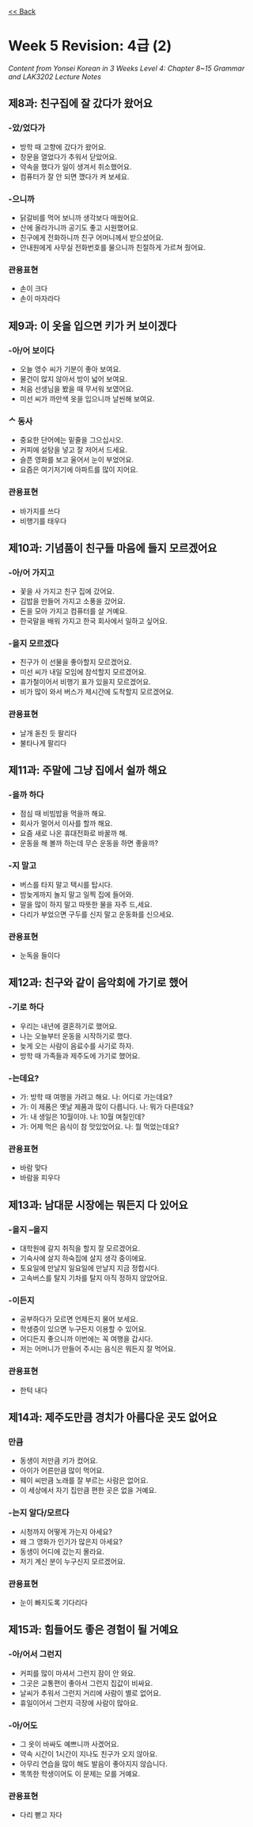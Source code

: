 [<< Back](index.md)

# Week 5 Revision: 4급 (2)
*Content from Yonsei Korean in 3 Weeks Level 4: Chapter 8~15 Grammar and LAK3202 Lecture Notes*

## 제8과: 친구집에 잘 갔다가 왔어요
### -았/었다가
- 방학 때 고향에 갔다가 왔어요.
- 창문을 열었다가 추워서 닫았어요.
- 약속을 했다가 일이 생겨서 취소했어요.
- 컴퓨터가 잘 안 되면 깼다가 켜 보세요.

### -으니까
- 닭갈비를 먹어 보니까 생각보다 매웠어요.
- 산에 올라가니까 공기도 좋고 시원했어요.
- 친구에게 전화하니까 친구 어머니께서 받으셨어요.
- 안내원에게 사무실 전화번호를 물으니까 친절하게 가르쳐 줬어요.

### 관용표현
- 손이 크다
- 손이 마자라다

## 제9과: 이 옷을 입으면 키가 커 보이겠다
### -아/어 보이다
- 오늘 영수 씨가 기분이 좋아 보여요.
- 물건이 많지 않아서 방이 넓어 보여요.
- 처음 선생님을 봤을 때 무서워 보였어요.
- 미선 씨가 까만색 옷을 입으니까 날씬해 보여요.

### ᄉ 동사
- 중요한 단어에는 밑줄을 그으십시오.
- 커피에 설탕을 넣고 잘 저어서 드세요.
- 슬픈 영화를 보고 울어서 눈이 부었어요.
- 요즘은 여기저기에 아파트를 많이 지어요.

### 관용표현
- 바가지를 쓰다
- 비행기를 태우다

## 제10과: 기념품이 친구들 마음에 들지 모르겠어요
### -아/어 가지고
- 꽃을 사 가지고 친구 집에 갔어요.
- 김밥을 만들어 가지고 소풍을 갔어요.
- 돈을 모아 가지고 컴퓨터를 살 거예요.
- 한국말을 배워 가지고 한국 회사에서 일하고 싶어요.

### -을지 모르겠다
- 친구가 이 선물을 좋아할지 모르겠어요.
- 미선 씨가 내일 모임에 참석할지 모르겠어요.
- 휴가철이어서 비행기 표가 있을지 모르겠어요.
- 비가 많이 와서 버스가 제시간에 도착할지 모르겠어요.

### 관용표현
- 날개 돋친 듯 팔리다
- 불타나게 팔리다

## 제11과: 주말에 그냥 집에서 쉴까 해요
### -을까 하다
- 점심 때 비빔밥을 먹을까 해요.
- 회사가 멀어서 이사를 할까 해요.
- 요즘 새로 나온 휴대전화로 바꿀까 해.
- 운동을 해 볼까 하는데 무슨 운동을 하면 좋을까?

### -지 말고
- 버스를 타지 말고 택시를 탑시다.
- 밤늦게까지 놀지 말고 일찍 집에 들어와.
- 말을 많이 하지 말고 따뜻한 물을 자주 드,세요.
- 다리가 부었으면 구두를 신지 말고 운동화를 신으세요.

### 관용표현
- 눈독을 들이다

## 제12과: 친구와 같이 음악회에 가기로 했어
### -기로 하다
- 우리는 내년에 결혼하기로 했어요.
- 나는 오늘부터 운동을 시작하기로 했다.
- 늦게 오는 사람이 음료수를 사기로 하자.
- 방학 때 가족들과 제주도에 가기로 했어요.

### -는데요?
- 가: 방학 때 여행을 가려고 해요. 나: 어디로 가는데요?
- 가: 이 제품은 옛날 제품과 많이 다릅니다. 나: 뭐가 다른데요?
- 가: 내 생일은 10월이야. 나: 10월 며칠인데?
- 가: 어제 먹은 음식이 참 맛있었어요. 나: 뭘 먹었는데요?

### 관용표현
- 바람 맞다
- 바람을 피우다

## 제13과: 남대문 시장에는 뭐든지 다 있어요
### -을지 –을지
- 대학원에 갈지 취직을 할지 잘 모르겠어요.
- 기숙사에 살지 하숙집에 살지 생각 중이에요.
- 토요일에 만날지 일요일에 만날지 지금 정합시다.
- 고속버스를 탈지 기차를 탈지 아직 정하지 않았어요.

### -이든지
- 공부하다가 모르면 언제든지 물어 보세요.
- 학생증이 있으면 누구든지 이용할 수 있어요.
- 어디든지 좋으니까 이번에는 꼭 여행을 갑시다.
- 저는 어머니가 만들어 주시는 음식은 뭐든지 잘 먹어요.

### 관용표현
- 한턱 내다

## 제14과: 제주도만큼 경치가 아름다운 곳도 없어요
### 만큼
- 동생이 저만큼 키가 컸어요.
- 아이가 어른만큼 많이 먹어요.
- 웨이 씨만큼 노래를 잘 부르는 사람은 없어요.
- 이 세상에서 자기 집만큼 편한 곳은 없을 거예요.

### -는지 알다/모르다
- 시청까지 어떻게 가는지 아세요?
- 왜 그 영화가 인기가 많은지 아세요?
- 동생이 어디에 갔는지 몰라요.
- 저기 계신 분이 누구신지 모르겠어요.

### 관용표현
- 눈이 빠지도록 기다리다

## 제15과: 힘들어도 좋은 경험이 될 거예요
### -아/어서 그런지
- 커피를 많이 마셔서 그런지 잠이 안 와요.
- 그곳은 교통편이 좋아서 그런지 집값이 비싸요.
- 날씨가 추워서 그런지 거리에 사람이 별로 없어요.
- 휴일이어서 그런지 극장에 사람이 많아요.

### -아/어도
- 그 옷이 바싸도 예쁘니까 사겠어요.
- 약속 시간이 1시간이 지나도 친구가 오지 않아요.
- 아무리 연습을 많이 해도 발음이 좋아지지 않습니다.
- 똑똑한 학생이어도 이 문제는 모를 거예요.

### 관용표현
- 다리 뻗고 자다

